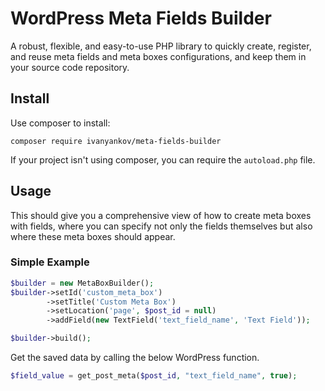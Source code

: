 # WordPress Meta Fields Builder
A robust, flexible, and easy-to-use PHP library to quickly create, register, and reuse meta fields and meta boxes configurations, and keep them in your source code repository.

## Install
Use composer to install:
```
composer require ivanyankov/meta-fields-builder
```
If your project isn't using composer, you can require the `autoload.php` file.

## Usage
This should give you a comprehensive view of how to create meta boxes with fields, where you can specify not only the fields themselves but also where these meta boxes should appear.

### Simple Example
```php
$builder = new MetaBoxBuilder();
$builder->setId('custom_meta_box')
        ->setTitle('Custom Meta Box')
        ->setLocation('page', $post_id = null)
        ->addField(new TextField('text_field_name', 'Text Field'));

$builder->build();
```
Get the saved data by calling the below WordPress function.
```php
$field_value = get_post_meta($post_id, "text_field_name", true);
```
